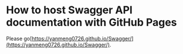 # How to host Swagger API documentation with GitHub Pages

Please go[https://yanmeng0726.github.io/Swagger/](https://yanmeng0726.github.io/Swagger/).

